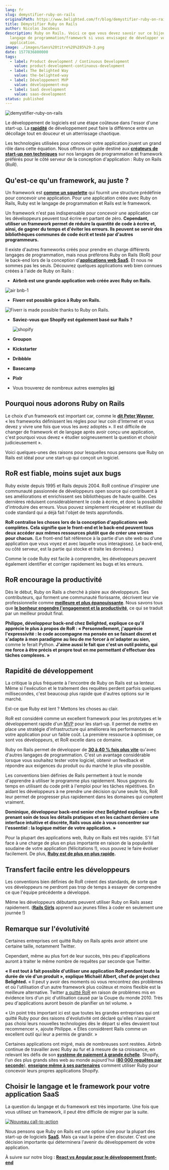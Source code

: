 ```yaml
---
lang: fr
slug: demystifier-ruby-on-rails
originalPath: https://www.belighted.com/fr/blog/demystifier-ruby-on-rails
title: Démystifier Ruby on Rails
author: Nicolas Jacobeus
description: Ruby on Rails. Voici ce que vous devez savoir sur ce bijou de
  langage de programmation/framework si vous envisagez de développer votre
  application.
image: ./images/Sans%20titre%20%285%29-3.png
date: 1577836800000
tags:
  - label: Product development / Continuous Development
    value: product-development-continuous-development
  - label: The Belighted Way
    value: the-belighted-way
  - label: Développement MVP
    value: développement-mvp
  - label: SaaS development
    value: saas-development
status: published
---
```

![demystifier-ruby-on-rails](/content/images/legacy/UZNNGEGy8eawGiWbCJgKF.png)

Le développement de logiciels est une étape coûteuse dans l'essor d'une start-up. La **[rapidité](/fr/blog/rapidite-reussite-startup)** de développement peut faire la différence entre un décollage tout en douceur et un atterrissage chaotique.

Les technologies utilisées pour concevoir votre application jouent un grand rôle dans cette équation. Nous offrons un guide destiné aux **[créateurs de start-up non techniques](/fr/blog/createurs-startup-non-techniques)** sur nos langages de programmation et framework préférés pour le côté serveur de la conception d'application : Ruby on Rails (RoR).

**Qu'est-ce qu'un framework, au juste ?**
-----------------------------------------

Un framework est **[comme un squelette](https://www.techopedia.com/definition/6005/application-framework)** qui fournit une structure prédéfinie pour concevoir une application. Pour une application créée avec Ruby on Rails, Ruby est le langage de programmation et Rails est le framework.

Un framework n'est pas indispensable pour concevoir une application car les développeurs peuvent tout écrire en partant de zéro. **Cependant, utiliser un framework permet de réduire la quantité de code à écrire et, ainsi, de gagner du temps et d'éviter les erreurs. Ils peuvent se servir des bibliothèques communes de code écrit et testé par d'autres programmeurs.**

Il existe d'autres frameworks créés pour prendre en charge différents langages de programmation, mais nous préférons Ruby on Rails (RoR) pour le back-end lors de la conception d'**[applications web SaaS](/fr/qu-est-ce-que-le-saas-guide)**. Et nous ne sommes pas les seuls. Découvrez quelques applications web bien connues créées à l'aide de Ruby on Rails :

*   **Airbnb est une grande application web créée avec Ruby on Rails.**

![air bnb-1](/content/images/legacy/oMfEntUy9gI4CXAdSxr0I.png)

  

*   **Fiverr est possible grâce à Ruby on Rails.**

![Fiverr is made possible thanks to Ruby on Rails.](/content/images/legacy/pByfg92KeYqFr8vFeOZBh.png)

*   **Saviez-vous que Shopify est également basé sur Rails ?**  
      
    ![shopify](/content/images/legacy/TNJRV6oBL7G3VE1pjh4u9.png)

*   **Groupon**
*   **Kickstarter**
*   **Dribbble**
*   **Basecamp**
*   **Pixlr**
*    Vous trouverez de nombreux autres exemples **[ici](https://skillcrush.com/2015/02/02/37-rails-sites/)**

**Pourquoi nous adorons Ruby on Rails**
---------------------------------------

Le choix d'un framework est important car, comme le [**dit Peter Wayner**](https://www.infoworld.com/article/2902242/application-development/7-reasons-why-frameworks-are-the-new-programming-languages.html?page=2), « les frameworks définissent les règles pour leur coin d'Internet et vous devez y vivre une fois que vous les avez adoptés ». Il est difficile de changer de framework et de langage après avoir conçu une application, c'est pourquoi vous devez « étudier soigneusement la question et choisir judicieusement ».

Voici quelques-unes des raisons pour lesquelles nous pensons que Ruby on Rails est idéal pour une start-up qui conçoit un logiciel.

**RoR est fiable, moins sujet aux bugs**
----------------------------------------

Ruby existe depuis 1995 et Rails depuis 2004. RoR continue d'inspirer une communauté passionnée de développeurs open source qui contribuent à ses améliorations et enrichissent ses bibliothèques de haute qualité. Ces dernières réduisent considérablement le code à écrire, et donc la possibilité d'introduire des erreurs. Vous pouvez simplement récupérer et réutiliser du code standard qui a déjà fait l'objet de tests approfondis.

**RoR centralise les choses lors de la conception d'applications web complètes. Cela signifie que le front-end et le back-end peuvent tous deux accéder aux mêmes ressources plutôt que de créer une version pour chacun.** (Le front-end fait référence à la partie d'un site web ou d'une application que vous voyez et avec laquelle vous interagissez. Le back-end, ou côté serveur, est la partie qui stocke et traite les données.)

Comme le code Ruby est facile à comprendre, les développeurs peuvent également identifier et corriger rapidement les bugs et les erreurs.

**RoR encourage la productivité**
---------------------------------

Dès le début, Ruby on Rails a cherché à plaire aux développeurs. Ses contributeurs, qui forment une communauté florissante, décrivent leur vie professionnelle comme **[meilleure et plus épanouissante](https://rubyonrails.org/doctrine/)**. Nous savons tous que **[le bonheur engendre l'engagement et la productivité](https://www.5dynamics.com/happy-employees-efficient-productive-stay-longer/)**, ce qui se traduit par un meilleur produit final.

**Philippe, développeur back-end chez Belighted, explique ce qu'il apprécie le plus à propos de RoR : « Personnellement, j'apprécie l'expressivité : le code accompagne ma pensée en se faisant discret et s'adapte à mon paradigme au lieu de me forcer à m'adapter au sien,** comme le ferait Python. **J'aime aussi le fait que c'est un outil pointu, qui me force à être précis et propre tout en me permettant d'effectuer des tâches complexes. »**

**Rapidité de développement**
-----------------------------

La critique la plus fréquente à l'encontre de Ruby on Rails est sa lenteur. Même si l'exécution et le traitement des requêtes perdent parfois quelques millisecondes, c'est beaucoup plus rapide que d'autres options sur le marché.

Est-ce que Ruby est lent ? Mettons les choses au clair.

RoR est considéré comme un excellent framework pour les prototypes et le développement rapide d'un [MVP](/fr/developpement-mvp) pour les start-up. Il permet de mettre en place une stratégie d'infrastructure qui améliorera les performances de votre application pour un faible coût. La première ressource à optimiser, ce sont vos développeurs, et RoR excelle dans ce domaine.

Ruby on Rails permet de développer de **[30 à 40 % fois plus vite](https://www.forbes.com/sites/quora/2018/04/03/is-ruby-a-dying-language/#52ede56e6a3d)** qu'avec d'autres langages de programmation. C'est un avantage considérable lorsque vous souhaitez tester votre logiciel, obtenir un feedback et répondre aux exigences du produit ou du marché le plus vite possible.

Les conventions bien définies de Rails permettent à tout le monde d'apprendre à utiliser le programme plus rapidement. Nous gagnons du temps en utilisant du code prêt à l'emploi pour les tâches répétitives. En aidant les développeurs à ne prendre une décision qu'une seule fois, RoR leur permet de progresser plus rapidement dans les domaines qui comptent vraiment.

**Dominique, développeur back-end senior chez Belighted explique : « En prenant soin de tous les détails pratiques et en les cachant derrière une interface intuitive et discrète, Rails vous aide à vous concentrer sur l'essentiel : la logique métier de votre application. »**

Pour la plupart des applications web, Ruby on Rails est très rapide. S'il fait face à une charge de plus en plus importante en raison de la popularité soudaine de votre application (félicitations !), vous pouvez le faire évoluer facilement. De plus, **[Ruby est de plus en plus rapide](https://www.speedshop.co/2017/07/11/is-ruby-too-slow-for-web-scale.html).**

**Transfert facile entre les développeurs**
-------------------------------------------

Les conventions bien définies de RoR créent des standards, de sorte que vos développeurs ne perdront pas trop de temps à essayer de comprendre ce que l'équipe précédente a développé.

Même les développeurs débutants peuvent utiliser Ruby on Rails assez rapidement. (**[Rails Girls](https://railsgirls.com/)** apprend aux jeunes filles à coder en seulement une journée !)

**Remarque sur l'évolutivité**
------------------------------

Certaines entreprises ont quitté Ruby on Rails après avoir atteint une certaine taille, notamment Twitter.

Cependant, même au plus fort de leur succès, très peu d'applications auront à traiter le même nombre de requêtes par seconde que Twitter.

**« Il est tout à fait possible d'utiliser une application RoR pendant toute la durée de vie d'un produit », explique Michaël Albert, chef de projet chez Belighted.** « Il peut y avoir des moments où vous rencontrez des problèmes et où l'utilisation d'un autre framework plus coûteux et moins flexible est la meilleure alternative. Twitter [a quitté RoR](https://www.infoq.com/news/2013/08/scaling-twitter/) en raison de problèmes mis en évidence lors d'un pic d'utilisation causé par la Coupe du monde 2010. Très peu d'applications auront besoin de planifier un tel volume. »

« Un point très important ici est que toutes les grandes entreprises qui ont quitté Ruby pour des raisons d'évolutivité ont déclaré qu'elles n'auraient pas choisi leurs nouvelles technologies dès le départ si elles devaient tout recommencer », ajoute Philippe. « Elles considèrent Rails comme un excellent outil qui leur a permis de grandir. »

Certaines applications ont migré, mais de nombreuses sont restées. Airbnb continue de travailler avec Ruby au fur et à mesure de sa croissance, en relevant les défis de son **[système de paiement à grande échelle](https://medium.com/airbnb-engineering/large-scale-payments-systems-and-ruby-on-rails-bfe5b89f6f4)**. Shopify, l'un des plus grands sites web au monde aujourd'hui (**[80 000 requêtes par seconde](https://twitter.com/dhh/status/885776244532551680?lang=en)**), **[enseigne même à ses partenaires](https://www.shopify.com/partners/blog/building-a-shopify-app-in-one-week)** comment utiliser Ruby pour concevoir leurs propres applications Shopify.

**Choisir le langage et le framework pour votre application SaaS**
------------------------------------------------------------------

La question du langage et du framework est très importante. Une fois que vous utilisez un framework, il peut être difficile de migrer par la suite.

[![Nouveau call-to-action](/content/images/legacy/Htz_P1iMXy1bwRoC6u7Xy.png)](https://cta-redirect.hubspot.com/cta/redirect/1684659/efa19144-ba00-4802-bd26-7c27dbad25ab)

Nous pensons que Ruby on Rails est une option sûre pour la plupart des start-up de logiciels **[SaaS](/fr/qu-est-ce-que-le-saas-guide)**. Mais ça vaut la peine d'en discuter. C'est une décision importante qui déterminera l'avenir du développement de votre application.

À suivre sur notre blog : **[React vs Angular pour le développement front-end](/fr/blog/front-end-react-angular)**